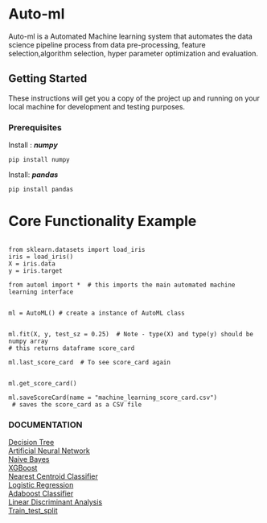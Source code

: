 # Auto-ml

Auto-ml is a Automated Machine learning system that automates the data science pipeline process from data pre-processing,
feature selection,algorithm selection, hyper parameter optimization and evaluation.

## Getting Started
These instructions will get you a copy of the project up and running on your local machine for development and testing purposes.

### Prerequisites
Install :
***numpy***
```
pip install numpy

```
Install:
***pandas***
```
pip install pandas

```
# Core Functionality Example

```

from sklearn.datasets import load_iris
iris = load_iris()
X = iris.data
y = iris.target

from automl import *  # this imports the main automated machine learning interface


ml = AutoML() # create a instance of AutoML class


ml.fit(X, y, test_sz = 0.25)  # Note - type(X) and type(y) should be numpy array
# this returns dataframe score_card

ml.last_score_card  # To see score_card again


ml.get_score_card()     

ml.saveScoreCard(name = "machine_learning_score_card.csv")
 # saves the score_card as a CSV file

```


### DOCUMENTATION

[Decision Tree](https://github.com/vidushibindroo/Auto-ml/blob/master/Documentation/decision_tree_docu.md)
</br>
[Artificial Neural Network](https://github.com/vidushibindroo/Auto-ml/blob/master/Documentation/ANN.md)
</br>
[Naive Bayes](https://github.com/vidushibindroo/Auto-ml/blob/master/Documentation/naivebayes_docu.md)
</br>
[XGBoost](https://github.com/vidushibindroo/Auto-ml/blob/master/Documentation/xgboost_docu.md)
</br>
[Nearest Centroid Classifier](https://github.com/vidushibindroo/Auto-ml/blob/master/Documentation/Nearest_Centroid_Classifier.md)
</br>
[Logistic Regression](https://github.com/vidushibindroo/Auto-ml/blob/master/Documentation/Logisticregression.md)
</br>
[Adaboost Classifier](https://github.com/vidushibindroo/Auto-ml/blob/master/Documentation/Adaboost.md)
</br>
[Linear Discriminant Analysis](https://github.com/vidushibindroo/Auto-ml/blob/master/Documentation/lda.md)
</br>
[Train_test_split](https://github.com/vidushibindroo/Auto-ml/blob/master/Documentation/train_test_docu.md)


















